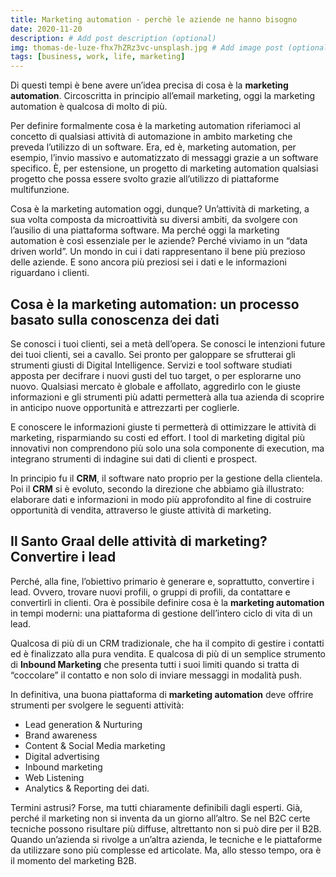 ```yaml
---
title: Marketing automation - perchè le aziende ne hanno bisogno
date: 2020-11-20
description: # Add post description (optional)
img: thomas-de-luze-fhx7hZRz3vc-unsplash.jpg # Add image post (optional)
tags: [business, work, life, marketing]
---
```


Di questi tempi è bene avere un’idea precisa di cosa è la **marketing automation**. Circoscritta in principio all’email marketing, oggi la marketing automation è qualcosa di molto di più.

Per definire formalmente cosa è la marketing automation riferiamoci al concetto di qualsiasi attività di automazione in ambito marketing che preveda l’utilizzo di un software. Era, ed è, marketing automation, per esempio, l’invio massivo e automatizzato di messaggi grazie a un software specifico. È, per estensione, un progetto di marketing automation qualsiasi progetto che possa essere svolto grazie all’utilizzo di piattaforme multifunzione.

Cosa è la marketing automation oggi, dunque? Un’attività di marketing, a sua volta composta da microattività su diversi ambiti, da svolgere con l’ausilio di una piattaforma software. Ma perché oggi la marketing automation è così essenziale per le aziende? Perché viviamo in un “data driven world”. Un mondo in cui i dati rappresentano il bene più prezioso delle aziende. E sono ancora più preziosi sei i dati e le informazioni riguardano i clienti.

## Cosa è la marketing automation: un processo basato sulla conoscenza dei dati
Se conosci i tuoi clienti, sei a metà dell’opera. Se conosci le intenzioni future dei tuoi clienti, sei a cavallo. Sei pronto per galoppare se sfrutterai gli strumenti giusti di Digital Intelligence. Servizi e tool software studiati apposta per decifrare i nuovi gusti del tuo target, o per esplorarne uno nuovo. Qualsiasi mercato è globale e affollato, aggredirlo con le giuste informazioni e gli strumenti più adatti permetterà alla tua azienda di scoprire in anticipo nuove opportunità e attrezzarti per coglierle.

E conoscere le informazioni giuste ti permetterà di ottimizzare le attività di marketing, risparmiando su costi ed effort. I tool di marketing digital più innovativi non comprendono più solo una sola componente di execution, ma integrano strumenti di indagine sui dati di clienti e prospect.

In principio fu il **CRM**, il software nato proprio per la gestione della clientela. Poi il **CRM** si è evoluto, secondo la direzione che abbiamo già illustrato: elaborare dati e informazioni in modo più approfondito al fine di costruire opportunità di vendita, attraverso le giuste attività di marketing.

## Il Santo Graal delle attività di marketing? Convertire i lead

Perché, alla fine, l’obiettivo primario è generare e, soprattutto, convertire i lead. Ovvero, trovare nuovi profili, o gruppi di profili, da contattare e convertirli in clienti. Ora è possibile definire cosa è la **marketing automation** in tempi moderni: una piattaforma di gestione dell’intero ciclo di vita di un lead.

Qualcosa di più di un CRM tradizionale, che ha il compito di gestire i contatti ed è finalizzato alla pura vendita. E qualcosa di più di un semplice strumento di **Inbound Marketing** che presenta tutti i suoi limiti quando si tratta di “coccolare” il contatto e non solo di inviare messaggi in modalità push.

In definitiva, una buona piattaforma di **marketing automation** deve offrire strumenti per svolgere le seguenti attività:
- Lead generation & Nurturing
- Brand awareness
- Content & Social Media marketing
- Digital advertising
- Inbound marketing
- Web Listening
- Analytics & Reporting dei dati.

Termini astrusi? Forse, ma tutti chiaramente definibili dagli esperti. Già, perché il marketing non si inventa da un giorno all’altro. Se nel B2C certe tecniche possono risultare più diffuse, altrettanto non si può dire per il B2B. Quando un’azienda si rivolge a un’altra azienda, le tecniche e le piattaforme da utilizzare sono più complesse ed articolate. Ma, allo stesso tempo, ora è il momento del marketing B2B.